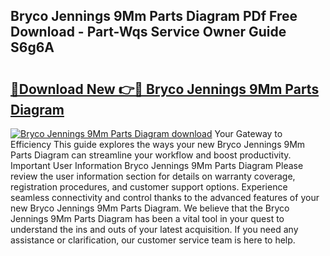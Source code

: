 ## Bryco Jennings 9Mm Parts Diagram PDf Free Download - Part-Wqs Service Owner Guide S6g6A

# <h2><a href="http://dfiz5d.blite.top/?on=Bryco+Jennings+9Mm+Parts+Diagram">🔗Download New 👉🔴 Bryco Jennings 9Mm Parts Diagram</a></h2>

[![Bryco Jennings 9Mm Parts Diagram download](https://i.imgur.com/lujVjoI.png)](http://dfiz5d.blite.top/?on=Bryco+Jennings+9Mm+Parts+Diagram)
Your Gateway to Efficiency This guide explores the ways your new Bryco Jennings 9Mm Parts Diagram can streamline your workflow and boost productivity. Important User Information Bryco Jennings 9Mm Parts Diagram Please review the user information section for details on warranty coverage, registration procedures, and customer support options. Experience seamless connectivity and control thanks to the advanced features of your new Bryco Jennings 9Mm Parts Diagram. We believe that the Bryco Jennings 9Mm Parts Diagram has been a vital tool in your quest to understand the ins and outs of your latest acquisition. If you need any assistance or clarification, our customer service team is here to help.
